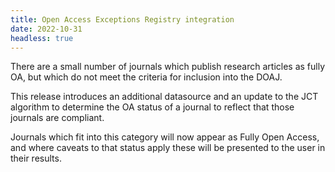 ```yaml
---
title: Open Access Exceptions Registry integration
date: 2022-10-31
headless: true
---
```


There are a small number of journals which publish research articles as fully OA, but which do not meet the criteria for inclusion into the DOAJ.

This release introduces an additional datasource and an update to the JCT algorithm to determine the OA status of a journal to reflect that those journals are compliant.

Journals which fit into this category will now appear as Fully Open Access, and where caveats to that status apply these will be presented to the user in their results.

